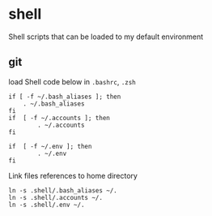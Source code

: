 # shell
Shell scripts that can be loaded to my default environment

## git
load Shell code below in `.bashrc`, `.zsh`

```Shell
if [ -f ~/.bash_aliases ]; then
    . ~/.bash_aliases
fi
if  [ -f ~/.accounts ]; then
        . ~/.accounts
fi

if  [ -f ~/.env ]; then
        . ~/.env
fi
```

Link files references to home directory
```Shell
ln -s .shell/.bash_aliases ~/.
ln -s .shell/.accounts ~/.
ln -s .shell/.env ~/.
```
